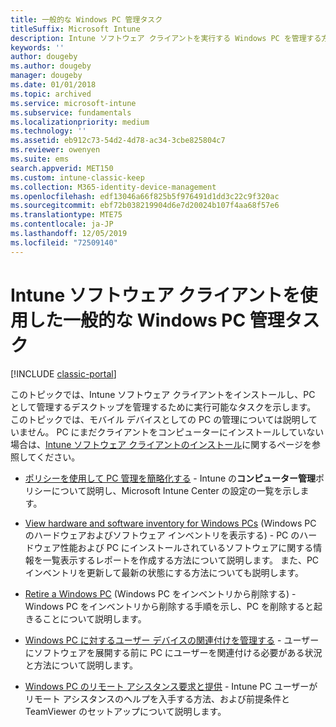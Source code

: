 ```yaml
---
title: 一般的な Windows PC 管理タスク
titleSuffix: Microsoft Intune
description: Intune ソフトウェア クライアントを実行する Windows PC を管理する方法について説明します。
keywords: ''
author: dougeby
ms.author: dougeby
manager: dougeby
ms.date: 01/01/2018
ms.topic: archived
ms.service: microsoft-intune
ms.subservice: fundamentals
ms.localizationpriority: medium
ms.technology: ''
ms.assetid: eb912c73-54d2-4d78-ac34-3cbe825804c7
ms.reviewer: owenyen
ms.suite: ems
search.appverid: MET150
ms.custom: intune-classic-keep
ms.collection: M365-identity-device-management
ms.openlocfilehash: edf13046a66f825b5f976491d1dd3c22c9f320ac
ms.sourcegitcommit: ebf72b038219904d6e7d20024b107f4aa68f57e6
ms.translationtype: MTE75
ms.contentlocale: ja-JP
ms.lasthandoff: 12/05/2019
ms.locfileid: "72509140"
---
```

# <a name="common-windows-pc-management-tasks-with-the-intune-software-client"></a>Intune ソフトウェア クライアントを使用した一般的な Windows PC 管理タスク

[!INCLUDE [classic-portal](../includes/classic-portal.md)]

このトピックでは、Intune ソフトウェア クライアントをインストールし、PC として管理するデスクトップを管理するために実行可能なタスクを示します。 このトピックでは、モバイル デバイスとしての PC の管理については説明していません。 PC にまだクライアントをコンピューターにインストールしていない場合は、[Intune ソフトウェア クライアントのインストール](install-the-windows-pc-client-with-microsoft-intune.md)に関するページを参照してください。


- [ポリシーを使用して PC 管理を簡略化する](use-policies-to-simplify-windows-pc-management.md) - Intune の**コンピューター管理**ポリシーについて説明し、Microsoft Intune Center の設定の一覧を示します。

- [View hardware and software inventory for Windows PCs](view-hardware-and-software-inventory-for-windows-pcs-in-microsoft-intune.md) (Windows PC のハードウェアおよびソフトウェア インベントリを表示する) - PC のハードウェア性能および PC にインストールされているソフトウェアに関する情報を一覧表示するレポートを作成する方法について説明します。 また、PC インベントリを更新して最新の状態にする方法についても説明します。

- [Retire a Windows PC](retire-a-windows-pc-with-microsoft-intune.md) (Windows PC をインベントリから削除する) - Windows PC をインベントリから削除する手順を示し、PC を削除すると起きることについて説明します。

- [Windows PC に対するユーザー デバイスの関連付けを管理する](manage-user-device-linking-for-windows-pcs-with-microsoft-intune.md) - ユーザーにソフトウェアを展開する前に PC にユーザーを関連付ける必要がある状況と方法について説明します。

- [Windows PC のリモート アシスタンス要求と提供](request-and-provide-remote-assistance-for-windows-pcs-in-microsoft-intune.md) - Intune PC ユーザーがリモート アシスタンスのヘルプを入手する方法、および前提条件と TeamViewer のセットアップについて説明します。


